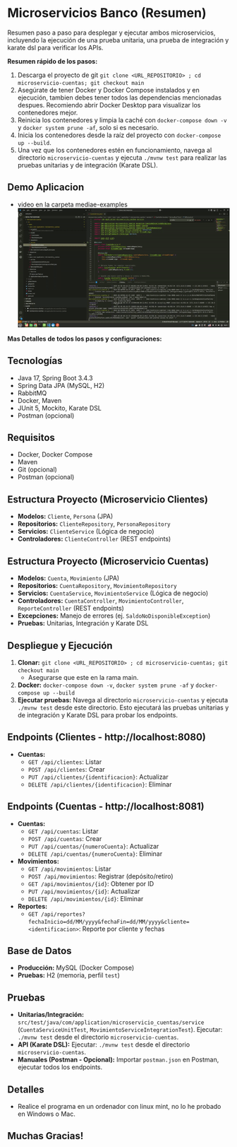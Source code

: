 # Microservicios Banco (Resumen)

Resumen paso a paso para desplegar y ejecutar ambos microservicios, incluyendo la ejecución de una prueba unitaria, una prueba de integración y karate dsl para verificar los APIs.

**Resumen rápido de los pasos:**
1. Descarga el proyecto de git `git clone <URL_REPOSITORIO> ; cd microservicio-cuentas; git checkout main`
2.  Asegúrate de tener Docker y Docker Compose instalados y en ejecución, tambien debes tener todos las dependencias mencionadas despues. Recomiendo abrir Docker Desktop para visualizar los contenedores mejor.
3.  Reinicia los contenedores y limpia la caché con `docker-compose down -v` y `docker system prune -af`, solo si es necesario.
4.  Inicia los contenedores desde la raíz del proyecto con `docker-compose up --build`.
5.  Una vez que los contenedores estén en funcionamiento, navega al directorio `microservicio-cuentas` y ejecuta `./mvnw test` para realizar las pruebas unitarias y de integración (Karate DSL).

## Demo Aplicacion
- video en la carpeta mediae-examples
![Demo Video](media-examples/demo.gif)


**Mas Detalles de todos los pasos y configuraciones:**

## Tecnologías
-   Java 17, Spring Boot 3.4.3
-   Spring Data JPA (MySQL, H2)
-   RabbitMQ
-   Docker, Maven
-   JUnit 5, Mockito, Karate DSL
-   Postman (opcional)

## Requisitos
-   Docker, Docker Compose
-   Maven
-   Git (opcional)
-   Postman (opcional)

## Estructura Proyecto (Microservicio Clientes)
-   **Modelos:** `Cliente`, `Persona` (JPA)
-   **Repositorios:** `ClienteRepository`, `PersonaRepository`
-   **Servicios:** `ClienteService` (Lógica de negocio)
-   **Controladores:** `ClienteController` (REST endpoints)

## Estructura Proyecto (Microservicio Cuentas)
-   **Modelos:** `Cuenta`, `Movimiento` (JPA)
-   **Repositorios:** `CuentaRepository`, `MovimientoRepository`
-   **Servicios:** `CuentaService`, `MovimientoService` (Lógica de negocio)
-   **Controladores:** `CuentaController`, `MovimientoController`, `ReporteController` (REST endpoints)
-   **Excepciones:** Manejo de errores (ej. `SaldoNoDisponibleException`)
-   **Pruebas:** Unitarias, Integración y Karate DSL

## Despliegue y Ejecución
1.  **Clonar:** `git clone <URL_REPOSITORIO> ; cd microservicio-cuentas; git checkout main`
    -   Asegurarse que este en la rama main.
2.  **Docker:** `docker-compose down -v`,  `docker system prune -af` y `docker-compose up --build`
4. **Ejecutar pruebas:** Navega al directorio `microservicio-cuentas` y ejecuta `./mvnw test` desde este directorio. Esto ejecutará las pruebas unitarias y de integración y Karate DSL para probar los endpoints.

## Endpoints (Clientes - http://localhost:8080)
-   **Cuentas:**
    -   `GET /api/clientes`: Listar
    -   `POST /api/clientes`: Crear
    -   `PUT /api/clientes/{identificacion}`: Actualizar
    -   `DELETE /api/clientes/{identificacion}`: Eliminar

## Endpoints (Cuentas - http://localhost:8081)
-   **Cuentas:**
    -   `GET /api/cuentas`: Listar
    -   `POST /api/cuentas`: Crear
    -   `PUT /api/cuentas/{numeroCuenta}`: Actualizar
    -   `DELETE /api/cuentas/{numeroCuenta}`: Eliminar
-   **Movimientos:**
    -   `GET /api/movimientos`: Listar
    -   `POST /api/movimientos`: Registrar (depósito/retiro)
    -   `GET /api/movimientos/{id}`: Obtener por ID
    -   `PUT /api/movimientos/{id}`: Actualizar
    -   `DELETE /api/movimientos/{id}`: Eliminar
-   **Reportes:**
    -   `GET /api/reportes?fechaInicio=dd/MM/yyyy&fechaFin=dd/MM/yyyy&cliente=<identificacion>`: Reporte por cliente y fechas

## Base de Datos
-   **Producción:** MySQL (Docker Compose)
-   **Pruebas:** H2 (memoria, perfil `test`)

## Pruebas
-   **Unitarias/Integración:** `src/test/java/com/application/microservicio_cuentas/service` (`CuentaServiceUnitTest`, `MovimientoServiceIntegrationTest`). Ejecutar: `./mvnw test` desde el directorio `microservicio-cuentas`.
-   **API (Karate DSL):** Ejecutar: `./mvnw test` desde el directorio `microservicio-cuentas`.
-   **Manuales (Postman - Opcional):** Importar `postman.json` en Postman, ejecutar todos los endpoints.

## Detalles
- Realice el programa en un ordenador con linux mint, no lo he probado en Windows o Mac.

## Muchas Gracias!
